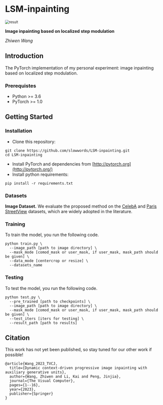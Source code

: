 # LSM-inpainting
<img src="./imgs/CelebA.png" alt="result" style="zoom:80%;" />

**Image inpainting based on localized step modulation**<br>

_Zhiwen Wang_<br>

## Introduction

The PyTorch implementation of my personal experiment: image inpainting based on localized step modulation.

### Prerequistes

- Python >= 3.6
- PyTorch >= 1.0

## Getting Started

### Installation

- Clone this repository:

```
git clone https://github.com/slowwords/LSM-inpainting.git
cd LSM-inpainting
```

- Install PyTorch and dependencies from [http://pytorch.org](http://pytorch.org/)
- Install python requirements:

```
pip install -r requirements.txt
```
### Datasets

**Image Dataset.** We evaluate the proposed method on the [CelebA](http://mmlab.ie.cuhk.edu.hk/projects/CelebA.html) and [Paris StreetView](https://github.com/pathak22/context-encoder) datasets, which are widely adopted in the literature.

### Training

To train the model, you run the following code.

```
python train.py \
  --image_path [path to image directory] \
  --mask_mode [comod_mask or user_mask, if user_mask, mask_path should be given] \
  --data_mode [centercrop or resize] \
  --datasets_name
```

### Testing

To test the model, you run the following code.

```
python test.py \
  --pre_trained [path to checkpoints] \
  --image_path [path to image directory] \
  --mask_mode [comod_mask or user_mask, if user_mask, mask_path should be given] \
  --test_iters [iters for testing] \
  --result_path [path to results]
```

## Citation

This work has not yet been published, so stay tuned for our other work if possible!

```
@article{Wang_2023_TVCJ,
  title={Dynamic context-driven progressive image inpainting with auxiliary generative units},
  author={Wang, Zhiwen and Li, Kai and Peng, Jinjia},
  journal={The Visual Computer},
  pages={1--16},
  year={2023},
  publisher={Springer}
}
```
